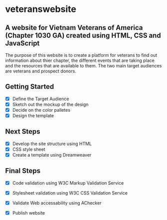 # veteranswebsite

A website for Vietnam Veterans of America (Chapter 1030 GA) created using HTML, CSS and JavaScript
---

The purpose of this website is to create a platform for veterans to find out information about thier chapter, the different events that are taking place and the resources that are available to them. The two main target audiences are veterans and prospect donors.  

## Getting Started

- [x] Define the Target Audience 
- [x] Sketch out the mockup of the design 
- [x] Decide on the color palletes 
- [x] Design the template

## Next Steps 
- [x] Develop the site structure using HTML 
- [x] CSS style sheet
- [x] Create a template using Dreamweaver

## Final Steps 
- [x] Code validation using W3C Markup Validation Service 
- [x] Stylesheet validation using W3C CSS Validation Service
- [x] Validate Web accessability using AChecker 
- [x] Publish website

